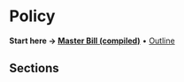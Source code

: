 # Policy

**Start here → [Master Bill (compiled)](./bill-text.md)** • [Outline](./outline.md)

## Sections

<!-- BEGIN:SECTION_INDEX -->
<!-- END:SECTION_INDEX -->
